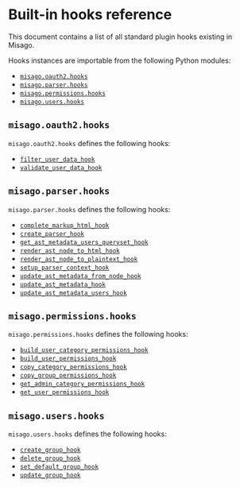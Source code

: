 # Built-in hooks reference

This document contains a list of all standard plugin hooks existing in Misago.

Hooks instances are importable from the following Python modules:

- [`misago.oauth2.hooks`](#misago-oauth2-hooks)
- [`misago.parser.hooks`](#misago-parser-hooks)
- [`misago.permissions.hooks`](#misago-permissions-hooks)
- [`misago.users.hooks`](#misago-users-hooks)


## `misago.oauth2.hooks`

`misago.oauth2.hooks` defines the following hooks:

- [`filter_user_data_hook`](./filter-user-data-hook.md)
- [`validate_user_data_hook`](./validate-user-data-hook.md)


## `misago.parser.hooks`

`misago.parser.hooks` defines the following hooks:

- [`complete_markup_html_hook`](./complete-markup-html-hook.md)
- [`create_parser_hook`](./create-parser-hook.md)
- [`get_ast_metadata_users_queryset_hook`](./get-ast-metadata-users-queryset-hook.md)
- [`render_ast_node_to_html_hook`](./render-ast-node-to-html-hook.md)
- [`render_ast_node_to_plaintext_hook`](./render-ast-node-to-plaintext-hook.md)
- [`setup_parser_context_hook`](./setup-parser-context-hook.md)
- [`update_ast_metadata_from_node_hook`](./update-ast-metadata-from-node-hook.md)
- [`update_ast_metadata_hook`](./update-ast-metadata-hook.md)
- [`update_ast_metadata_users_hook`](./update-ast-metadata-users-hook.md)


## `misago.permissions.hooks`

`misago.permissions.hooks` defines the following hooks:

- [`build_user_category_permissions_hook`](./build-user-category-permissions-hook.md)
- [`build_user_permissions_hook`](./build-user-permissions-hook.md)
- [`copy_category_permissions_hook`](./copy-category-permissions-hook.md)
- [`copy_group_permissions_hook`](./copy-group-permissions-hook.md)
- [`get_admin_category_permissions_hook`](./get-admin-category-permissions-hook.md)
- [`get_user_permissions_hook`](./get-user-permissions-hook.md)


## `misago.users.hooks`

`misago.users.hooks` defines the following hooks:

- [`create_group_hook`](./create-group-hook.md)
- [`delete_group_hook`](./delete-group-hook.md)
- [`set_default_group_hook`](./set-default-group-hook.md)
- [`update_group_hook`](./update-group-hook.md)